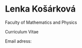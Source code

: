 
<html>
<body>
<h1>Lenka Košárková</h1>
<p>Faculty of Mathematics and Physics
  
  Curriculum Vitae
  
  Email adress:</p>
</body>
</html>
